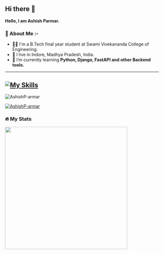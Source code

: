 ## Hi there 👋
**Hello, I am Ashish Parmar.**

### 👦 About Me :- 
- 👨‍💻 I'm a B.Tech final year student at Swami Vivekananda College of Engineering.
- 📍 I live in Indore, Madhya Pradesh, India.
- 🌱 I’m currently learning **Python, Django, FastAPI and other Backend tools.**

---

[![My Skills](https://skillicons.dev/icons?i=html,css,git,github,python,flask,linux,mysql,django,fast-api&perline=5)](https://skillicons.dev)
---


<p align="left"> <img src="https://komarev.com/ghpvc/?username=AshishP-armar&label=Profile%20views&color=0e75b6&style=flat" alt="AshishP-armar" /> </p>
<p align="left"> 
  <a href="https://github.com/ryo-ma/github-profile-trophy">
    <img src="https://github-profile-trophy.vercel.app/?username=AshishP-armar" alt="AshishP-armar" />
  </a> 
</p>

### 🔥 My Stats 
<img width="400" src="https://github-readme-stats.vercel.app/api?username=AshishP-armar&count_private=true&show_icons=true&theme=react" />
